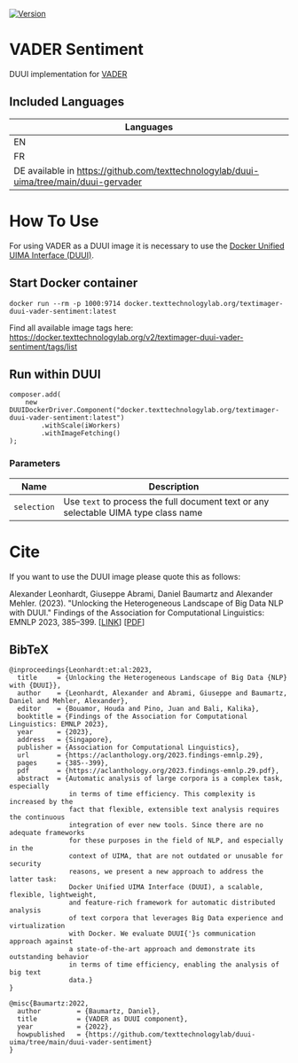 [![Version](https://img.shields.io/static/v1?label=duui-vader-sentiment&message=0.0.2&color=blue)](https://docker.texttechnologylab.org/v2/textimager-duui-vader-sentiment/tags/list)

# VADER Sentiment

DUUI implementation for [VADER](https://github.com/cjhutto/vaderSentiment)

## Included Languages

| Languages |
| --------- |
| EN        |
| FR        |
| DE available in https://github.com/texttechnologylab/duui-uima/tree/main/duui-gervader |

# How To Use

For using VADER as a DUUI image it is necessary to use the [Docker Unified UIMA Interface (DUUI)](https://github.com/texttechnologylab/DockerUnifiedUIMAInterface).

## Start Docker container

```
docker run --rm -p 1000:9714 docker.texttechnologylab.org/textimager-duui-vader-sentiment:latest
```

Find all available image tags here: https://docker.texttechnologylab.org/v2/textimager-duui-vader-sentiment/tags/list

## Run within DUUI

```
composer.add(
    new DUUIDockerDriver.Component("docker.texttechnologylab.org/textimager-duui-vader-sentiment:latest")
        .withScale(iWorkers)
        .withImageFetching()
);
```

### Parameters

| Name | Description |
| ---- | ----------- |
| `selection`   | Use `text` to process the full document text or any selectable UIMA type class name |

# Cite

If you want to use the DUUI image please quote this as follows:

Alexander Leonhardt, Giuseppe Abrami, Daniel Baumartz and Alexander Mehler. (2023). "Unlocking the Heterogeneous Landscape of Big Data NLP with DUUI." Findings of the Association for Computational Linguistics: EMNLP 2023, 385–399. [[LINK](https://aclanthology.org/2023.findings-emnlp.29)] [[PDF](https://aclanthology.org/2023.findings-emnlp.29.pdf)]

## BibTeX

```
@inproceedings{Leonhardt:et:al:2023,
  title     = {Unlocking the Heterogeneous Landscape of Big Data {NLP} with {DUUI}},
  author    = {Leonhardt, Alexander and Abrami, Giuseppe and Baumartz, Daniel and Mehler, Alexander},
  editor    = {Bouamor, Houda and Pino, Juan and Bali, Kalika},
  booktitle = {Findings of the Association for Computational Linguistics: EMNLP 2023},
  year      = {2023},
  address   = {Singapore},
  publisher = {Association for Computational Linguistics},
  url       = {https://aclanthology.org/2023.findings-emnlp.29},
  pages     = {385--399},
  pdf       = {https://aclanthology.org/2023.findings-emnlp.29.pdf},
  abstract  = {Automatic analysis of large corpora is a complex task, especially
               in terms of time efficiency. This complexity is increased by the
               fact that flexible, extensible text analysis requires the continuous
               integration of ever new tools. Since there are no adequate frameworks
               for these purposes in the field of NLP, and especially in the
               context of UIMA, that are not outdated or unusable for security
               reasons, we present a new approach to address the latter task:
               Docker Unified UIMA Interface (DUUI), a scalable, flexible, lightweight,
               and feature-rich framework for automatic distributed analysis
               of text corpora that leverages Big Data experience and virtualization
               with Docker. We evaluate DUUI{'}s communication approach against
               a state-of-the-art approach and demonstrate its outstanding behavior
               in terms of time efficiency, enabling the analysis of big text
               data.}
}

@misc{Baumartz:2022,
  author         = {Baumartz, Daniel},
  title          = {VADER as DUUI component},
  year           = {2022},
  howpublished   = {https://github.com/texttechnologylab/duui-uima/tree/main/duui-vader-sentiment}
}
```

